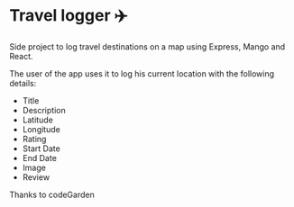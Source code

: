 # Travel logger ✈️

Side project to log travel destinations on a map using Express, Mango and React.

The user of the app uses it to log his current location with the following details:

* Title
* Description
* Latitude
* Longitude
* Rating
* Start Date
* End Date
* Image
* Review

Thanks to codeGarden
